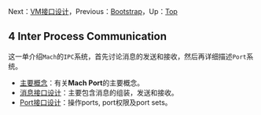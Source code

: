 Next：[VM接口设计]()，Previous：[Bootstrap]()，Up：[Top]()

## 4 Inter Process Communication

这一单介绍`Mach`的`IPC`系统，首先讨论消息的发送和接收，然后再详细描述`Port`系统。

- [主要概念](./4_Inter_Process_Communication/41_MajorConcepts.md)：有关**Mach Port**的主要概念。
- [消息接口设计]()：主要包含消息的组装，发送和接收。
- [Port接口设计]()：操作ports, port权限及port sets。